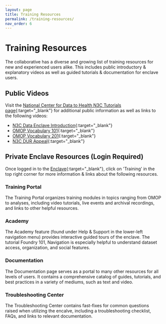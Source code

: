 ```yaml
---
layout: page
title: Training Resources
permalink: /training-resources/
nav_order: 6
---
```


# Training Resources
The collaborative has a diverse and growing list of training resources for new and experienced users alike. This includes public introductory & explanatory videos as well as guided tutorials & documentation for enclave users.

## Public Videos
Visit the [National Center for Data to Health N3C Tutorials page](https://covid.cd2h.org/tutorials){:target="_blank"} for additional public information as well as links to the following videos:

* [N3C Data Enclave Introduction](https://www.youtube.com/watch?v=qEcDFGuCKC0&feature=emb_logo){:target="_blank"}
* [OMOP Vocabulary 101](https://www.youtube.com/watch?v=PBnMx4bcpWQ&feature=emb_logo){:target="_blank"}
* [OMOP Vocabulary 201](https://www.youtube.com/watch?v=apQB4Uon2ak&feature=emb_logo){:target="_blank"}
* [N3C DUR Appeal](https://www.youtube.com/watch?v=WBeZeWmkgN8&feature=emb_logo){:target="_blank"}

## Private Enclave Resources (Login Required)
Once logged in to the [Enclave](https://auth.ncats.nih.gov/_api/v2/auth/login?redirect_uri=https://auth.ncats.nih.gov/_api/v2/auth/palantir/palantir_unite/saml&client=palantir_unite&tenant=palantir&protocol=saml){:target="_blank"}, click on 'Training' in the top right corner for more information & links about the following resources.

### Training Portal
The Training Portal organizes training modules in topics ranging from OMOP to analyses, including video tutorials, live events and archival recordings, and links to other helpful resources.

### Academy
The Academy feature (found under Help & Support in the lower-left navigation menu) provides interactive guided tours of the enclave. The tutorial Foundry 101, Navigation is especially helpful to understand dataset access, organization, and social features.

### Documentation
The Documentation page serves as a portal to many other resources for all levels of users. It contains a comprehensive catalog of guides, tutorials, and best practices in a variety of mediums, such as text and video.

### Troubleshooting Center
The Troubleshooting Center contains fast-fixes for common questions raised when utilizing the encalve, including a troubleshooting checklist, FAQs, and links to relevant documentation.
